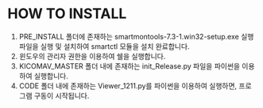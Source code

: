HOW TO INSTALL
==============

1. PRE_INSTALL 폴더에 존재하는 smartmontools-7.3-1.win32-setup.exe 실행파일을 실행 및 설치하여 smartctl 모듈을 설치 완료합니다.
2. 윈도우의 관리자 권한을 이용하여 쉘을 실행합니다.
3. KICOMAV_MASTER 폴더 내에 존재하는 init_Release.py 파일을 파이썬을 이용하여 실행합니다.
4. CODE 폴더 내에 존재하는 Viewer_1211.py를 파이썬을 이용하여 실행하면, 프로그램 구동이 시작됩니다.

